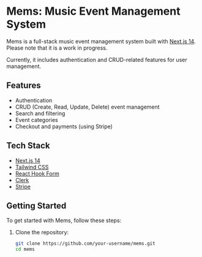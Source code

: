 # Mems: Music Event Management System

Mems is a full-stack music event management system built with [Next.js 14](https://nextjs.org/). Please note that it is a work in progress.

Currently, it includes authentication and CRUD-related features for user management.

## Features

- Authentication
- CRUD (Create, Read, Update, Delete) event management
- Search and filtering
- Event categories
- Checkout and payments (using Stripe)

## Tech Stack

- [Next.js 14](https://nextjs.org/)
- [Tailwind CSS](https://tailwindcss.com/)
- [React Hook Form](https://react-hook-form.com/)
- [Clerk](https://clerk.dev/)
- [Stripe](https://stripe.com/)

## Getting Started

To get started with Mems, follow these steps:

1. Clone the repository:

   ```bash
   git clone https://github.com/your-username/mems.git
   cd mems
   ```
